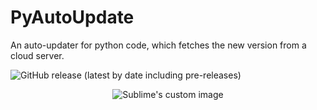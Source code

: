 <h1>PyAutoUpdate</h1>
<p>An auto-updater for python code, which fetches the new version from a cloud server.</p>
<img align="center" alt="GitHub release (latest by date including pre-releases)" src="https://img.shields.io/github/v/release/DD2476/PyAutoUpdate?include_prereleases">
<p align="center">
  <img src="https://github.com/waldyr/Sublime-Installer/blob/master/sublime_text.png?raw=true" alt="Sublime's custom image"/>
</p>
